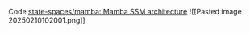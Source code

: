 Code [state-spaces/mamba: Mamba SSM architecture](https://github.com/state-spaces/mamba)
![[Pasted image 20250210102001.png]]
